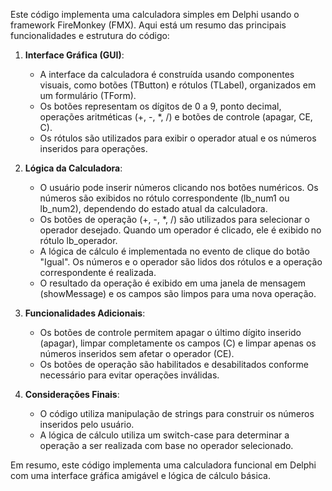 Este código implementa uma calculadora simples em Delphi usando o framework FireMonkey (FMX). Aqui está um resumo das principais funcionalidades e estrutura do código:

1. **Interface Gráfica (GUI)**:
   - A interface da calculadora é construída usando componentes visuais, como botões (TButton) e rótulos (TLabel), organizados em um formulário (TForm).
   - Os botões representam os dígitos de 0 a 9, ponto decimal, operações aritméticas (+, -, *, /) e botões de controle (apagar, CE, C).
   - Os rótulos são utilizados para exibir o operador atual e os números inseridos para operações.

2. **Lógica da Calculadora**:
   - O usuário pode inserir números clicando nos botões numéricos. Os números são exibidos no rótulo correspondente (lb_num1 ou lb_num2), dependendo do estado atual da calculadora.
   - Os botões de operação (+, -, *, /) são utilizados para selecionar o operador desejado. Quando um operador é clicado, ele é exibido no rótulo lb_operador.
   - A lógica de cálculo é implementada no evento de clique do botão "Igual". Os números e o operador são lidos dos rótulos e a operação correspondente é realizada.
   - O resultado da operação é exibido em uma janela de mensagem (showMessage) e os campos são limpos para uma nova operação.

3. **Funcionalidades Adicionais**:
   - Os botões de controle permitem apagar o último dígito inserido (apagar), limpar completamente os campos (C) e limpar apenas os números inseridos sem afetar o operador (CE).
   - Os botões de operação são habilitados e desabilitados conforme necessário para evitar operações inválidas.

4. **Considerações Finais**:
   - O código utiliza manipulação de strings para construir os números inseridos pelo usuário.
   - A lógica de cálculo utiliza um switch-case para determinar a operação a ser realizada com base no operador selecionado.

Em resumo, este código implementa uma calculadora funcional em Delphi com uma interface gráfica amigável e lógica de cálculo básica.
